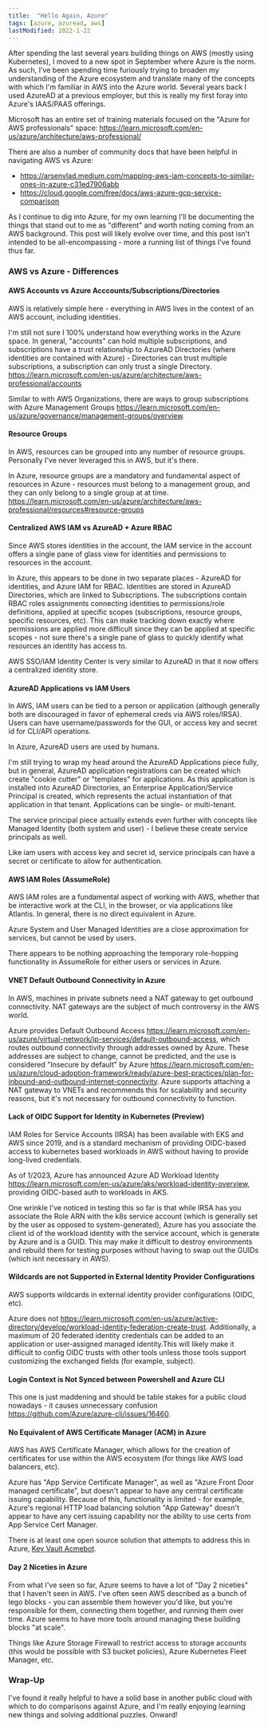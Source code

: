 ```yaml
---
title:  "Hello Again, Azure"
tags: [azure, azuread, aws]
lastModified: 2022-1-22
---
```


After spending the last several years building things on AWS (mostly using Kubernetes), I moved to a new spot in September where Azure is the norm. As such, I've been spending time furiously trying to broaden my understanding of the Azure ecosystem and translate many of the concepts with which I'm familiar in AWS into the Azure world. Several years back I used AzureAD at a previous employer, but this is really my first foray into Azure's IAAS/PAAS offerings.

Microsoft has an entire set of training materials focused on the "Azure for AWS professionals" space: <https://learn.microsoft.com/en-us/azure/architecture/aws-professional/>

There are also a number of community docs that have been helpful in navigating AWS vs Azure:
* <https://arsenvlad.medium.com/mapping-aws-iam-concepts-to-similar-ones-in-azure-c31ed7906abb>
* <https://cloud.google.com/free/docs/aws-azure-gcp-service-comparison>

As I continue to dig into Azure, for my own learning I'll be documenting the things that stand out to me as "different" and worth noting coming from an AWS background. This post will likely evolve over time, and this post isn't intended to be all-encompassing - more a running list of things I've found thus far.

### AWS vs Azure - Differences

#### AWS Accounts vs Azure Acccounts/Subscriptions/Directories

AWS is relatively simple here - everything in AWS lives in the context of an AWS account, including identities.

I'm still not sure I 100% understand how everything works in the Azure space. In general, "accounts" can hold multiple subscriptions, and subscriptions have a trust relationship to AzureAD Directories (where identities are contained with Azure) - Directories can trust multiple subscriptions, a subscription can only trust a single Directory. <https://learn.microsoft.com/en-us/azure/architecture/aws-professional/accounts>

Similar to with AWS Organizations, there are ways to group subscriptions with Azure Management Groups <https://learn.microsoft.com/en-us/azure/governance/management-groups/overview>.

#### Resource Groups

In AWS, resources can be grouped into any number of resource groups. Personally I've never leveraged this in AWS, but it's there.

In Azure, resource groups are a mandatory and fundamental aspect of resources in Azure - resources must belong to a management group, and they can only belong to a single group at at time. <https://learn.microsoft.com/en-us/azure/architecture/aws-professional/resources#resource-groups>

#### Centralized AWS IAM vs AzureAD + Azure RBAC

Since AWS stores identities in the account, the IAM service in the account offers a single pane of glass view for identities and permissions to resources in the account.

In Azure, this appears to be done in two separate places - AzureAD for identities, and Azure IAM for RBAC. Identities are stored in AzureAD Directories, which are linked to Subscriptions. The subscriptions contain RBAC roles assignments connecting identities to permissions/role definitions, applied at specific scopes (subscriptions, resource groups, specific resources, etc). This can make tracking down exactly where permissions are applied more difficult since they can be applied at specific scopes - not sure there's a single pane of glass to quickly identify what resources an identity has access to.

AWS SSO/IAM Identity Center is very similar to AzureAD in that it now offers a centralized identity store.

#### AzureAD Applications vs IAM Users

In AWS, IAM users can be tied to a person or application (although generally both are discouraged in favor of ephemeral creds via AWS roles/IRSA). Users can have username/passwords for the GUI, or access key and secret id for CLI/API operations.

In Azure, AzureAD users are used by humans.

I'm still trying to wrap my head around the AzureAD Applications piece fully, but in general, AzureAD application registrations can be created which create "cookie cutter" or "templates" for applications. As this application is installed into AzureAD Directories, an Enterprise Application/Service Principal is created, which represents the actual instantiation of that application in that tenant. Applications can be single- or multi-tenant.

The service principal piece actually extends even further with concepts like Managed Identity (both system and user) - I believe these create service principals as well.

Like iam users with access key and secret id, service principals can have a secret or certificate to allow for authentication.

#### AWS IAM Roles (AssumeRole)

AWS IAM roles are a fundamental aspect of working with AWS, whether that be interactive work at the CLI, in the browser, or via applications like Atlantis. In general, there is no direct equivalent in Azure.

Azure System and User Managed Identities are a close approximation for services, but cannot be used by users.

There appears to be nothing approaching the temporary role-hopping functionality in AssumeRole for either users or services in Azure.

#### VNET Default Outbound Connectivity in Azure

In AWS, machines in private subnets need a NAT gateway to get outbound connectivity. NAT gateways are the subject of much controversy in the AWS world.

Azure provides Default Outbound Access <https://learn.microsoft.com/en-us/azure/virtual-network/ip-services/default-outbound-access>, which routes outbound connectivity through addresses owned by Azure. These addresses are subject to change, cannot be predicted, and the use is considered "Insecure by default" by Azure <https://learn.microsoft.com/en-us/azure/cloud-adoption-framework/ready/azure-best-practices/plan-for-inbound-and-outbound-internet-connectivity>. Azure supports attaching a NAT gateway to VNETs and recommends this for scalability and security reasons, but it's not necessary for outbound connectivity to function.

#### Lack of OIDC Support for Identity in Kubernetes (Preview)

IAM Roles for Service Accounts (IRSA) has been available with EKS and AWS since 2019, and is a standard mechanism of providing OIDC-based access to kubernetes based workloads in AWS without having to provide long-lived credentials.

As of 1/2023, Azure has announced Azure AD Workload Identity <https://learn.microsoft.com/en-us/azure/aks/workload-identity-overview>, providing OIDC-based auth to workloads in AKS.

One wrinkle I've noticed in testing this so far is that while IRSA has you associate the Role ARN with the k8s service account (which is generally set by the user as opposed to system-generated), Azure has you associate the client id of the workload identity with the service account, which is generate by Azure and is a GUID. This may make it difficult to destroy environments and rebuild them for testing purposes without having to swap out the GUIDs (which isnt necessary in AWS).

#### Wildcards are not Supported in External Identity Provider Configurations

AWS supports wildcards in external identity provider configurations (OIDC, etc).

Azure does not <https://learn.microsoft.com/en-us/azure/active-directory/develop/workload-identity-federation-create-trust>. Additionally, a maximum of 20 federated identity credentials can be added to an application or user-assigned managed identity.This will likely make it difficult to config OIDC trusts with other tools unless those tools support customizing the exchanged fields (for example, subject).

#### Login Context is Not Synced between Powershell and Azure CLI

This one is just maddening and should be table stakes for a public cloud nowadays - it causes unnecessary confusion <https://github.com/Azure/azure-cli/issues/16460>.

#### No Equivalent of AWS Certificate Manager (ACM) in Azure

AWS has AWS Certificate Manager, which allows for the creation of certificates for use within the AWS ecosystem (for things like AWS load balancers, etc).

Azure has "App Service Certificate Manager", as well as "Azure Front Door managed certificate", but doesn't appear to have any central certificate issuing capability. Because of this, functionality is limited - for example, Azure's regional HTTP load balancing solution "App Gateway" doesn't appear to have any cert issuing capability nor the ability to use certs from App Service Cert Manager.

There is at least one open source solution that attempts to address this in Azure, [Key Vault Acmebot](https://github.com/shibayan/keyvault-acmebot).

#### Day 2 Niceties in Azure

From what I've seen so far, Azure seems to have a lot of "Day 2 niceties" that I haven't seen in AWS. I've often seen AWS described as a bunch of lego blocks - you can assemble them however you'd like, but you're responsible for them, connecting them together, and running them over time. Azure seems to have more tools around managing these building blocks "at scale".

Things like Azure Storage Firewall to restrict access to storage accounts (this would be possible with S3 bucket policies), Azure Kubernetes Fleet Manager, etc.

### Wrap-Up

I've found it really helpful to have a solid base in another public cloud with which to do comparisons against Azure, and I'm really enjoying learning new things and solving additional puzzles. Onward!
